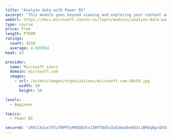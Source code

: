 ```yaml
---
title: "Analyze data with Power BI"
excerpt: "This module goes beyond viewing and exploring your content and explains how to interact with it by working with reports and dashboards to uncover and share new business insights."
webUrl: https://docs.microsoft.com/en-us/learn/modules/analyze-data-power-bi/
type: course
price: Free
length: PT60M
ratings:
  count: 4518
  average: 4.697654
heat: 63

provider:
  name: Microsoft Learn
  domain: microsoft.com
  images:
    - url: /assets/images/organizations/microsoft.com-50x50.jpg
      width: 50
      height: 50

levels:
  - Beginner

topics:
  - Power BI

secured: "zRhCCAJyxlP2uTNPM7yM9EOEUtxJZWYTDd5vZwG3AwdbnKD3ciBREqBgcQXSUDc81eBRzS2N7MLEGhopbKLk65Dz2mjDHUO/GZySxaCWvOeISu20TpkJ2dW+Nu5iWJL17QFi+ei/6wIj+rAZz7ZlfQMfVh4cq34V16c9ZAzKfqC/tPQNVq3/bTdTSMZDgFUQf1GlSdPycPbRG9KtErevqh5aglPNqwZDXqeY5jYPkueLi9m6x2gtrdpkeSKalV8ijoTM9dK8wwPra8Y85bG6GUCvjGXz3h43AMlgZTahBGW8L6WcJ7Rv1IBBfbhSSdC+ys5UsK3KybbhQ5Qh6/k6QgeFr3RvSN0abakIEeACO4MOYHiQ8OtgkdduyZ3bDPlIij4BTIS+9xTOlJJlw/L7CA==;H39Qu8lsvU7yto34vOsQ9Q=="
---
```


